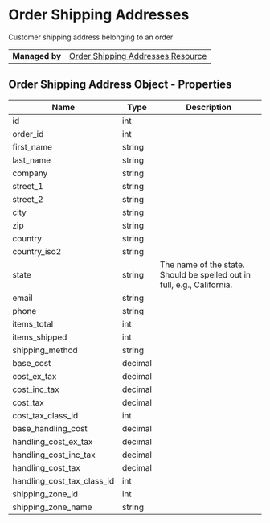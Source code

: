 # Order Shipping Addresses

Customer shipping address belonging to an order

|||
|---|---|
| **Managed by** | [Order Shipping Addresses Resource](/api/stores/v2/orders/shipping_addresses)

## Order Shipping Address Object - Properties

| Name | Type | Description |
| --- | --- | --- |
| id | int |
| order_id | int |
| first_name | string |
| last_name | string |
| company | string |
| street_1 | string |
| street_2 | string |
| city | string |
| zip | string |
| country | string |
| country_iso2 | string |
| state | string | The name of the state. Should be spelled out in full, e.g., California. |
| email | string |
| phone | string |
| items_total | int |
| items_shipped | int |
| shipping_method | string |
| base_cost | decimal |
| cost_ex_tax | decimal |
| cost_inc_tax | decimal |
| cost_tax | decimal |
| cost_tax_class_id | int |
| base_handling_cost | decimal |
| handling_cost_ex_tax | decimal |
| handling_cost_inc_tax | decimal |
| handling_cost_tax | decimal |
| handling_cost_tax_class_id | int |
| shipping_zone_id | int |
| shipping_zone_name | string |
